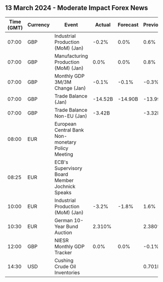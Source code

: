 ## 13 March 2024 - Moderate Impact Forex News

| Time (GMT) | Currency | Event | Actual | Forecast | Previous |
|------|----------|-------|--------|----------|----------|
| 07:00 | GBP | Industrial Production (MoM) (Jan) | -0.2% | 0.0% | 0.6% |
| 07:00 | GBP | Manufacturing Production (MoM) (Jan) | 0.0% | 0.0% | 0.8% |
| 07:00 | GBP | Monthly GDP 3M/3M Change (Jan) | -0.1% | -0.1% | -0.3% |
| 07:00 | GBP | Trade Balance (Jan) | -14.52B | -14.90B | -13.99B |
| 07:00 | GBP | Trade Balance Non-EU (Jan) | -3.42B |  | -3.32B |
| 08:00 | EUR | European Central Bank Non-monetary Policy Meeting |  |  |  |
| 08:25 | EUR | ECB's Supervisory Board Member Jochnick Speaks |  |  |  |
| 10:00 | EUR | Industrial Production (MoM) (Jan) | -3.2% | -1.8% | 1.6% |
| 10:30 | EUR | German 10-Year Bund Auction | 2.310% |  | 2.380% |
| 12:00 | GBP | NIESR Monthly GDP Tracker | 0.0% | 0.0% | -0.1% |
| 14:30 | USD | Cushing Crude Oil Inventories |  |  | 0.701M |
